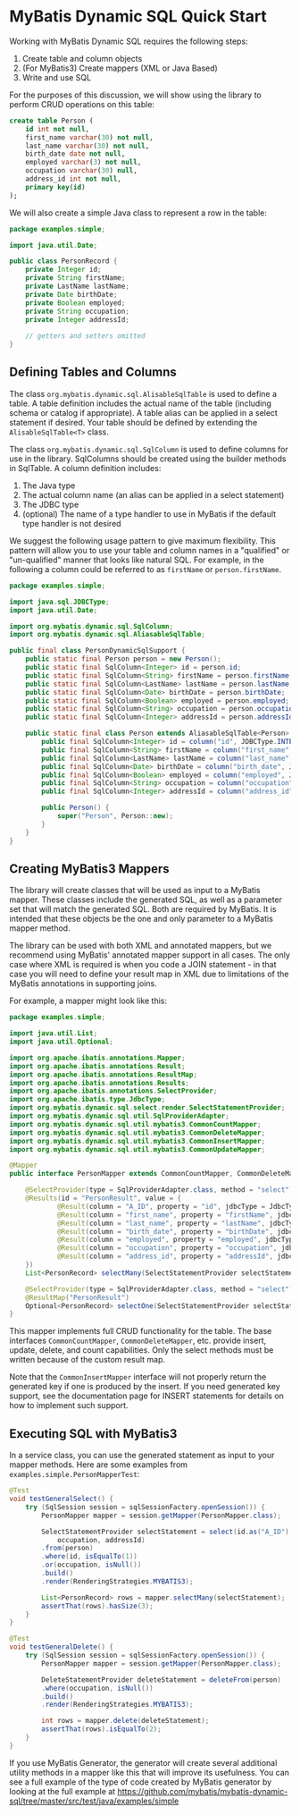 # MyBatis Dynamic SQL Quick Start

Working with MyBatis Dynamic SQL requires the following steps:

1. Create table and column objects
2. (For MyBatis3) Create mappers (XML or Java Based)
3. Write and use SQL

For the purposes of this discussion, we will show using the library to perform CRUD operations on this table:

```sql
create table Person (
    id int not null,
    first_name varchar(30) not null,
    last_name varchar(30) not null,
    birth_date date not null,
    employed varchar(3) not null,
    occupation varchar(30) null,
    address_id int not null,
    primary key(id)
);
```

We will also create a simple Java class to represent a row in the table:

```java
package examples.simple;

import java.util.Date;

public class PersonRecord {
    private Integer id;
    private String firstName;
    private LastName lastName;
    private Date birthDate;
    private Boolean employed;
    private String occupation;
    private Integer addressId;
    
    // getters and setters omitted
}
```

## Defining Tables and Columns

The class `org.mybatis.dynamic.sql.AlisableSqlTable` is used to define a table. A table definition includes
the actual name of the table (including schema or catalog if appropriate). A table alias can be applied in a
select statement if desired.  Your table should be defined by extending the `AlisableSqlTable<T>` class.

The class `org.mybatis.dynamic.sql.SqlColumn` is used to define columns for use in the library.
SqlColumns should be created using the builder methods in SqlTable.
A column definition includes:

1. The Java type
2. The actual column name (an alias can be applied in a select statement)
3. The JDBC type
4. (optional) The name of a type handler to use in MyBatis if the default type handler is not desired

We suggest the following usage pattern to give maximum flexibility.  This pattern will allow you to use your
table and column names in a "qualified" or "un-qualified" manner that looks like natural SQL. For example, in the
following a column could be referred to as `firstName` or `person.firstName`.

```java
package examples.simple;

import java.sql.JDBCType;
import java.util.Date;

import org.mybatis.dynamic.sql.SqlColumn;
import org.mybatis.dynamic.sql.AliasableSqlTable;

public final class PersonDynamicSqlSupport {
    public static final Person person = new Person();
    public static final SqlColumn<Integer> id = person.id;
    public static final SqlColumn<String> firstName = person.firstName;
    public static final SqlColumn<LastName> lastName = person.lastName;
    public static final SqlColumn<Date> birthDate = person.birthDate;
    public static final SqlColumn<Boolean> employed = person.employed;
    public static final SqlColumn<String> occupation = person.occupation;
    public static final SqlColumn<Integer> addressId = person.addressId;

    public static final class Person extends AliasableSqlTable<Person> {
        public final SqlColumn<Integer> id = column("id", JDBCType.INTEGER);
        public final SqlColumn<String> firstName = column("first_name", JDBCType.VARCHAR);
        public final SqlColumn<LastName> lastName = column("last_name", JDBCType.VARCHAR, "examples.simple.LastNameTypeHandler");
        public final SqlColumn<Date> birthDate = column("birth_date", JDBCType.DATE);
        public final SqlColumn<Boolean> employed = column("employed", JDBCType.VARCHAR, "examples.simple.YesNoTypeHandler");
        public final SqlColumn<String> occupation = column("occupation", JDBCType.VARCHAR);
        public final SqlColumn<Integer> addressId = column("address_id", JDBCType.INTEGER);

        public Person() {
            super("Person", Person::new);
        }
    }
}
```

## Creating MyBatis3 Mappers
The library will create classes that will be used as input to a MyBatis mapper.  These classes include the generated
SQL, as well as a parameter set that will match the generated SQL.  Both are required by MyBatis.  It is intended that
these objects be the one and only parameter to a MyBatis mapper method.

The library can be used with both XML and annotated mappers, but we recommend using MyBatis' annotated mapper support in
all cases.  The only case where XML is required is when you code a JOIN statement - in that case you will need to define
your result map in XML due to limitations of the MyBatis annotations in supporting joins.

For example, a mapper might look like this:

```java
package examples.simple;

import java.util.List;
import java.util.Optional;

import org.apache.ibatis.annotations.Mapper;
import org.apache.ibatis.annotations.Result;
import org.apache.ibatis.annotations.ResultMap;
import org.apache.ibatis.annotations.Results;
import org.apache.ibatis.annotations.SelectProvider;
import org.apache.ibatis.type.JdbcType;
import org.mybatis.dynamic.sql.select.render.SelectStatementProvider;
import org.mybatis.dynamic.sql.util.SqlProviderAdapter;
import org.mybatis.dynamic.sql.util.mybatis3.CommonCountMapper;
import org.mybatis.dynamic.sql.util.mybatis3.CommonDeleteMapper;
import org.mybatis.dynamic.sql.util.mybatis3.CommonInsertMapper;
import org.mybatis.dynamic.sql.util.mybatis3.CommonUpdateMapper;

@Mapper
public interface PersonMapper extends CommonCountMapper, CommonDeleteMapper, CommonInsertMapper<PersonRecord>, CommonUpdateMapper {

    @SelectProvider(type = SqlProviderAdapter.class, method = "select")
    @Results(id = "PersonResult", value = {
            @Result(column = "A_ID", property = "id", jdbcType = JdbcType.INTEGER, id = true),
            @Result(column = "first_name", property = "firstName", jdbcType = JdbcType.VARCHAR),
            @Result(column = "last_name", property = "lastName", jdbcType = JdbcType.VARCHAR, typeHandler = LastNameTypeHandler.class),
            @Result(column = "birth_date", property = "birthDate", jdbcType = JdbcType.DATE),
            @Result(column = "employed", property = "employed", jdbcType = JdbcType.VARCHAR, typeHandler = YesNoTypeHandler.class),
            @Result(column = "occupation", property = "occupation", jdbcType = JdbcType.VARCHAR),
            @Result(column = "address_id", property = "addressId", jdbcType = JdbcType.INTEGER)
    })
    List<PersonRecord> selectMany(SelectStatementProvider selectStatement);

    @SelectProvider(type = SqlProviderAdapter.class, method = "select")
    @ResultMap("PersonResult")
    Optional<PersonRecord> selectOne(SelectStatementProvider selectStatement);
}
```

This mapper implements full CRUD functionality for the table. The base interfaces `CommonCountMapper`,
`CommonDeleteMapper`, etc. provide insert, update, delete, and count capabilities. Only the select methods must be
written because of the custom result map.

Note that the `CommonInsertMapper` interface will not properly return the generated key if one is produced by the insert.
If you need generated key support, see the documentation page for INSERT statements for details on how to implement
such support.

## Executing SQL with MyBatis3
In a service class, you can use the generated statement as input to your mapper methods.  Here are some
examples from `examples.simple.PersonMapperTest`:

```java
@Test
void testGeneralSelect() {
    try (SqlSession session = sqlSessionFactory.openSession()) {
        PersonMapper mapper = session.getMapper(PersonMapper.class);

        SelectStatementProvider selectStatement = select(id.as("A_ID"), firstName, lastName, birthDate, employed,
            occupation, addressId)
        .from(person)
        .where(id, isEqualTo(1))
        .or(occupation, isNull())
        .build()
        .render(RenderingStrategies.MYBATIS3);

        List<PersonRecord> rows = mapper.selectMany(selectStatement);
        assertThat(rows).hasSize(3);
    }
}

@Test
void testGeneralDelete() {
    try (SqlSession session = sqlSessionFactory.openSession()) {
        PersonMapper mapper = session.getMapper(PersonMapper.class);

        DeleteStatementProvider deleteStatement = deleteFrom(person)
        .where(occupation, isNull())
        .build()
        .render(RenderingStrategies.MYBATIS3);

        int rows = mapper.delete(deleteStatement);
        assertThat(rows).isEqualTo(2);
    }
}
```

If you use MyBatis Generator, the generator will create several additional utility methods in a mapper like this that
will improve its usefulness. You can see a full example of the type of code created by MyBatis generator by looking
at the full example at https://github.com/mybatis/mybatis-dynamic-sql/tree/master/src/test/java/examples/simple
